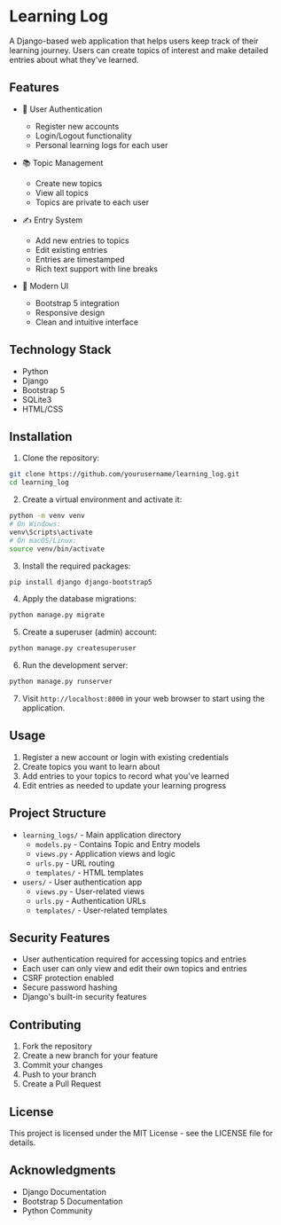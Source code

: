 # Learning Log

A Django-based web application that helps users keep track of their learning journey. Users can create topics of interest and make detailed entries about what they've learned.

## Features

- 👤 User Authentication
  - Register new accounts
  - Login/Logout functionality
  - Personal learning logs for each user

- 📚 Topic Management
  - Create new topics
  - View all topics
  - Topics are private to each user

- ✍️ Entry System
  - Add new entries to topics
  - Edit existing entries
  - Entries are timestamped
  - Rich text support with line breaks

- 🎨 Modern UI
  - Bootstrap 5 integration
  - Responsive design
  - Clean and intuitive interface

## Technology Stack

- Python
- Django
- Bootstrap 5
- SQLite3
- HTML/CSS

## Installation

1. Clone the repository:
```bash
git clone https://github.com/yourusername/learning_log.git
cd learning_log
```

2. Create a virtual environment and activate it:
```bash
python -m venv venv
# On Windows:
venv\Scripts\activate
# On macOS/Linux:
source venv/bin/activate
```

3. Install the required packages:
```bash
pip install django django-bootstrap5
```

4. Apply the database migrations:
```bash
python manage.py migrate
```

5. Create a superuser (admin) account:
```bash
python manage.py createsuperuser
```

6. Run the development server:
```bash
python manage.py runserver
```

7. Visit `http://localhost:8000` in your web browser to start using the application.

## Usage

1. Register a new account or login with existing credentials
2. Create topics you want to learn about
3. Add entries to your topics to record what you've learned
4. Edit entries as needed to update your learning progress

## Project Structure

- `learning_logs/` - Main application directory
  - `models.py` - Contains Topic and Entry models
  - `views.py` - Application views and logic
  - `urls.py` - URL routing
  - `templates/` - HTML templates
- `users/` - User authentication app
  - `views.py` - User-related views
  - `urls.py` - Authentication URLs
  - `templates/` - User-related templates

## Security Features

- User authentication required for accessing topics and entries
- Each user can only view and edit their own topics and entries
- CSRF protection enabled
- Secure password hashing
- Django's built-in security features

## Contributing

1. Fork the repository
2. Create a new branch for your feature
3. Commit your changes
4. Push to your branch
5. Create a Pull Request

## License

This project is licensed under the MIT License - see the LICENSE file for details.

## Acknowledgments

- Django Documentation
- Bootstrap 5 Documentation
- Python Community 